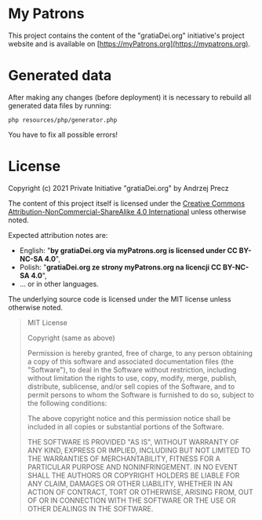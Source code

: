 # My Patrons

This project contains the content of the "gratiaDei.org" initiative's project website and is available on [https://myPatrons.org](https://mypatrons.org).

# Generated data

After making any changes (before deployment) it is necessary to rebuild all generated data files by running:
```
php resources/php/generator.php
```
You have to fix all possible errors!

# License

Copyright (c) 2021 Private Initiative "gratiaDei.org" by Andrzej Precz

The content of this project itself is licensed under the [Creative Commons Attribution-NonCommercial-ShareAlike 4.0 International](https://creativecommons.org/licenses/by-nc-sa/4.0/legalcode) unless otherwise noted.

Expected attribution notes are:
 - English: "**by gratiaDei.org via myPatrons.org is licensed under CC BY-NC-SA 4.0**",
 - Polish: "**gratiaDei.org ze strony myPatrons.org na licencji CC BY-NC-SA 4.0**",
 - ... or in other languages.

The underlying source code is licensed under the MIT license unless otherwise noted.

> MIT License
>
> Copyright (same as above)
>
> Permission is hereby granted, free of charge, to any person obtaining a copy
> of this software and associated documentation files (the "Software"), to deal
> in the Software without restriction, including without limitation the rights
> to use, copy, modify, merge, publish, distribute, sublicense, and/or sell
> copies of the Software, and to permit persons to whom the Software is
> furnished to do so, subject to the following conditions:
>
> The above copyright notice and this permission notice shall be included in all
> copies or substantial portions of the Software.
>
> THE SOFTWARE IS PROVIDED "AS IS", WITHOUT WARRANTY OF ANY KIND, EXPRESS OR
> IMPLIED, INCLUDING BUT NOT LIMITED TO THE WARRANTIES OF MERCHANTABILITY,
> FITNESS FOR A PARTICULAR PURPOSE AND NONINFRINGEMENT. IN NO EVENT SHALL THE
> AUTHORS OR COPYRIGHT HOLDERS BE LIABLE FOR ANY CLAIM, DAMAGES OR OTHER
> LIABILITY, WHETHER IN AN ACTION OF CONTRACT, TORT OR OTHERWISE, ARISING FROM,
> OUT OF OR IN CONNECTION WITH THE SOFTWARE OR THE USE OR OTHER DEALINGS IN THE
> SOFTWARE.

